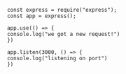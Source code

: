                const express = require("express");
                const app = express();

                app.use(() => {
                console.log("we got a new request!")
                })

                app.listen(3000, () => {
                console.log("listening on port")
                }) 